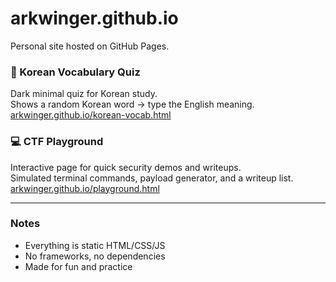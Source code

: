 # arkwinger.github.io

Personal site hosted on GitHub Pages.

### 🧠 Korean Vocabulary Quiz
Dark minimal quiz for Korean study.  
Shows a random Korean word → type the English meaning.  
[arkwinger.github.io/korean-vocab.html](https://arkwinger.github.io/korean-vocab.html)

### 💻 CTF Playground
Interactive page for quick security demos and writeups.  
Simulated terminal commands, payload generator, and a writeup list.  
[arkwinger.github.io/playground.html](https://arkwinger.github.ioplayground.html)

---

### Notes
- Everything is static HTML/CSS/JS  
- No frameworks, no dependencies  
- Made for fun and practice  
